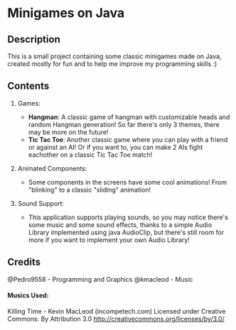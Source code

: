 # Minigames on Java

## Description
This is a small project containing some classic minigames made on Java, created mostly for fun and to help me improve my programming skills :)

## Contents
1. Games:
   - **Hangman**: A classic game of hangman with customizable heads and random Hangman generation! So far there's only 3 themes, there may be more on the future!
   - **Tic Tac Toe**: Another classic game where you can play with a friend or against an AI! Or if you want to, you can make 2 AIs fight eachother on a classic Tic Tac Toe match!

2. Animated Components:
   - Some components in the screens have some cool animations! From "blinking" to a classic "sliding" animation!

3. Sound Support:
   - This application supports playing sounds, so you may notice there's some music and some sound effects, thanks to a simple Audio Library implemented using java AudioClip, but there's still room for more if you want to implement your own Audio Library!

## Credits
@Pedro9558 - Programming and Graphics
@kmacleod - Music
#### Musics Used:
Killing Time - Kevin MacLeod (incompetech.com)
Licensed under Creative Commons: By Attribution 3.0
http://creativecommons.org/licenses/by/3.0/